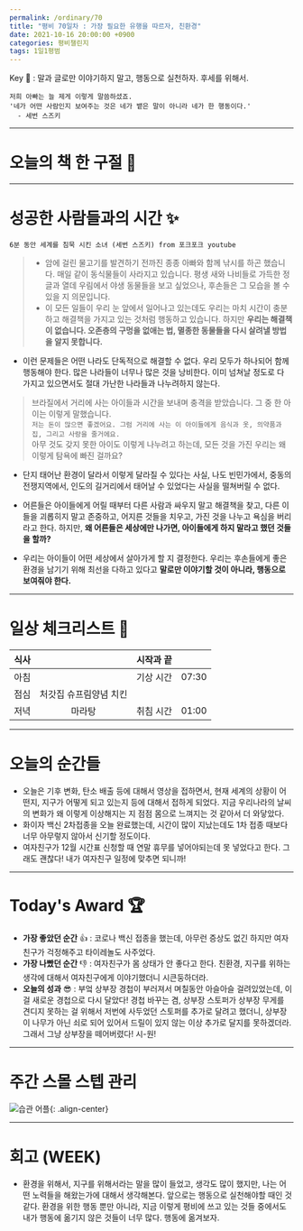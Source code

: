 ```yaml
---
permalink: /ordinary/70
title: "평비 70일차 : 가장 필요한 유행을 따르자, 친환경"
date: 2021-10-16 20:00:00 +0900
categories: 평비챌린지
tags: 1일1평범
---  
```

Key 🔑 : 말과 글로만 이야기하지 말고, 행동으로 실천하자. 후세를 위해서.
```
저희 아빠는 늘 제게 이렇게 말씀하셨죠. 
'네가 어떤 사람인지 보여주는 것은 네가 뱉은 말이 아니라 네가 한 행동이다.'
  - 세번 스즈키
```

---
# 오늘의 책 한 구절 📕


---
# 성공한 사람들과의 시간 ✨
`6분 동안 세계를 침묵 시킨 소녀 (세번 스즈키) from 포크포크 youtube`  
> - 암에 걸린 물고기를 발견하기 전까진 종종 아빠와 함께 낚시를 하곤 했습니다. 매일 같이 동식물들이 사라지고 있습니다. 평생 새와 나비들로 가득한 정글과 열데 우림에서 야생 동물들을 보고 싶었으나, 후손들은 그 모습을 볼 수 있을 지 의문입니다.  
> - 이 모든 일들이 우리 눈 앞에서 일어나고 있는데도 우리는 마치 시간이 충분하고 해결책을 가지고 있는 것처럼 행동하고 있습니다. 하지만 **우리는 해결책이 없습니다. 오존층의 구멍을 없애는 법, 멸종한 동물들을 다시 살려낼 방법을 알지 못합니다.**
  
- 이런 문제들은 어떤 나라도 단독적으로 해결할 수 없다. 우리 모두가 하나되어 함께 행동해야 한다. 많은 나라들이 너무나 많은 것을 낭비한다. 이미 넘쳐날 정도로 다 가지고 있으면서도 절대 가난한 나라들과 나누려하지 않는다.

> 브라질에서 거리에 사는 아이들과 시간을 보내며 충격을 받았습니다. 그 중 한 아이는 이렇게 말했습니다.  
> `저는 돈이 많으면 좋겠어요. 그럼 거리에 사는 이 아이들에게 음식과 옷, 의약품과 집, 그리고 사랑을 줄거에요.`  
> 아무 것도 갖지 못한 아이도 이렇게 나누려고 하는데, 모든 것을 가진 우리는 왜 이렇게 탐욕에 빠진 걸까요?  
  
- 단지 태어난 환경이 달라서 이렇게 달라질 수 있다는 사실, 나도 빈민가에서, 중동의 전쟁지역에서, 인도의 길거리에서 태어날 수 있었다는 사실을 떨쳐버릴 수 없다.
- 어른들은 아이들에게 어릴 때부터 다른 사람과 싸우지 말고 해결책을 찾고, 다른 이들을 괴롭히지 말고 존중하고, 어지른 것들을 치우고, 가진 것을 나누고 욕심을 버리라고 한다. 하지만, **왜 어른들은 세상에만 나가면, 아이들에게 하지 말라고 했던 것들을 할까?**

- 우리는 아이들이 어떤 세상에서 살아가게 할 지 결정한다. 우리는 후손들에게 좋은 환경을 남기기 위해 최선을 다하고 있다고 **말로만 이야기할 것이 아니라, 행동으로 보여줘야 한다.**

---
# 일상 체크리스트 📃

| 식사 |  | 시작과 끝 |  |
|:----:|:----:|:----:|:----:|
| 아침 |  | 기상 시간 | 07:30 |
| 점심 | 처갓집 슈프림양념 치킨 |  |  |
| 저녁 | 마라탕 | 취침 시간 | 01:00 |

---
# 오늘의 순간들
- 오늘은 기후 변화, 탄소 배출 등에 대해서 영상을 접하면서, 현재 세계의 상황이 어떤지, 지구가 어떻게 되고 있는지 등에 대해서 접하게 되었다. 지금 우리나라의 날씨의 변화가 왜 이렇게 이상해지는 지 점점 몸으로 느껴지는 것 같아서 더 와닿았다.
- 화이자 백신 2차접종을 오늘 완료했는데, 시간이 많이 지났는데도 1차 접종 때보다 너무 아무렇지 않아서 신기할 정도이다.
- 여자친구가 12월 시간표 신청할 때 연말 휴무를 넣어야되는데 못 넣었다고 한다. 그래도 괜찮다! 내가 여자친구 일정에 맞추면 되니까!

---
# Today's Award 🏆
- **가장 좋았던 순간** 👍 : 코로나 백신 접종을 했는데, 아무런 증상도 없긴 하지만 여자친구가 걱정해주고 타이레놀도 사주었다.
- **가장 나빴던 순간** 👎 : 여자친구가 몸 상태가 안 좋다고 한다. 친환경, 지구를 위하는 생각에 대해서 여자친구에게 이야기했더니 시큰둥하더라.
- **오늘의 성과** 😎 : 부엌 상부장 경첩이 부러져서 며칠동안 아슬아슬 걸려있었는데, 이걸 새로운 경첩으로 다시 달았다! 경첩 바꾸는 겸, 상부장 스토퍼가 상부장 무게를 견디지 못하는 걸 위해서 저번에 사두었던 스토퍼를 추가로 달려고 했더니, 상부장이 나무가 아닌 쇠로 되어 있어서 드릴이 있지 않는 이상 추가로 달지를 못하겠더라. 그래서 그냥 상부장을 떼어버렸다! 시-원!

---
# 주간 스몰 스텝 관리
![습관 어플][HABIT]{: .align-center}  

---
# 회고 (WEEK)
- 환경을 위해서, 지구를 위해서라는 말을 많이 들었고, 생각도 많이 했지만, 나는 어떤 노력들을 해왔는가에 대해서 생각해본다. 앞으로는 행동으로 실천해야할 때인 것 같다. 환경을 위한 행동 뿐만 아니라, 지금 이렇게 평비에 쓰고 있는 것들 중에서도 내가 행동에 옮기지 않은 것들이 너무 많다. 행동에 옮겨보자.

[HABIT]: ../../assets/images/post/Ordinary/HABIT_1016.jpg
